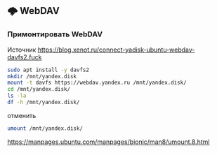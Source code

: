 ## 🌩 WebDAV

### Примонтировать WebDAV

Источник
https://blog.xenot.ru/connect-yadisk-ubuntu-webdav-davfs2.fuck

```sh
sudo apt install -y davfs2
mkdir /mnt/yandex.disk
mount -t davfs https://webdav.yandex.ru /mnt/yandex.disk/
cd /mnt/yandex.disk/
ls -la
df -h /mnt/yandex.disk/
```

отменить
```sh
umount /mnt/yandex.disk/
```

https://manpages.ubuntu.com/manpages/bionic/man8/umount.8.html

